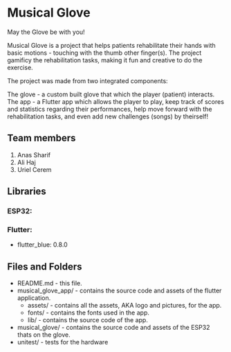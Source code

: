 # Musical Glove #
May the Glove be with you!

Musical Glove is a project that helps patients rehabilitate their hands with basic motions - touching with the thumb other finger(s).
The project gamificy the rehabilitation tasks, making it fun and creative to do the exercise. 

The project was made from two integrated components:

The glove - a custom built glove that which the player (patient) interacts.
The app - a Flutter app which allows the player to play, keep track of scores and statistics regarding their performances, 
help move forward with the rehabilitation tasks, and even add new challenges (songs) by theirself!

## Team members ##
1. Anas Sharif
2. Ali Haj
3. Uriel Cerem

## Libraries ##
### ESP32: ###

### Flutter: ###
-   flutter_blue: 0.8.0

  
## Files and Folders ##
- README.md - this file.
- musical_glove_app/ - contains the source code and assets of the flutter application.
  - assets/ - contains all the assets, AKA logo and pictures, for the app.
  - fonts/ - contains the fonts used in the app.
  - lib/ - contains the source code of the app.
- musical_glove/ - contains the source code and assets of the ESP32 thats on the glove.
- unitest/ - tests for the hardware
